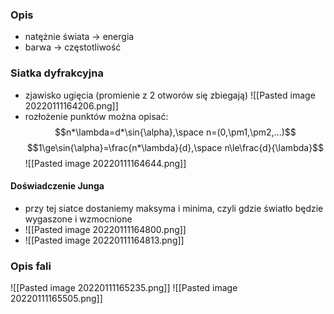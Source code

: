 ### Opis
- natężnie świata -> energia
- barwa -> częstotliwość

### Siatka dyfrakcyjna
- zjawisko ugięcia (promienie z 2 otworów się zbiegają)
![[Pasted image 20220111164206.png]]
- rozłożenie punktów można opisać:
	$$n*\lambda=d*\sin{\alpha},\space n=(0,\pm1,\pm2,...)$$
	$$1\ge\sin{\alpha}=\frac{n*\lambda}{d},\space n\le\frac{d}{\lambda}$$
![[Pasted image 20220111164644.png]]

#### Doświadczenie Junga
- przy tej siatce dostaniemy maksyma i minima, czyli gdzie światło będzie wygaszone i wzmocnione
- ![[Pasted image 20220111164800.png]]
- ![[Pasted image 20220111164813.png]]

### Opis fali
![[Pasted image 20220111165235.png]]
![[Pasted image 20220111165505.png]]
